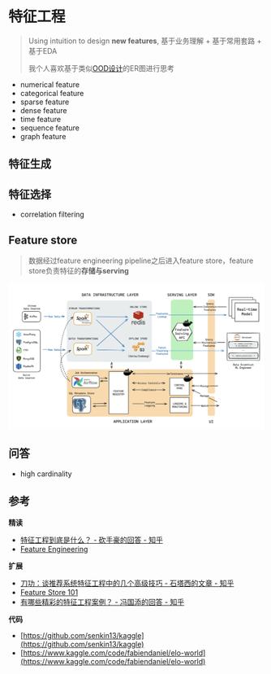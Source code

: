 # 特征工程

> Using intuition to design **new features**, 基于业务理解 + 基于常用套路 + 基于EDA
> 
> 我个人喜欢基于类似[OOD设计](../03_system/01_ood/README.md)的ER图进行思考

- numerical feature
- categorical feature
- sparse feature
- dense feature
- time feature
- sequence feature
- graph feature

## 特征生成

## 特征选择

- correlation filtering

## Feature store

> 数据经过feature engineering pipeline之后进入feature store，feature store负责特征的**存储与serving**

![](../.github/assets/02ml-feature_store.png)

## 问答

- high cardinality

## 参考

**精读**

- [特征工程到底是什么？ - 砍手豪的回答 - 知乎](https://www.zhihu.com/question/29316149/answer/2346832545)
- [Feature Engineering](https://www.slideshare.net/slideshow/feature-engineering-72376750/72376750)

**扩展**

- [刀功：谈推荐系统特征工程中的几个高级技巧 - 石塔西的文章 - 知乎](https://zhuanlan.zhihu.com/p/448680238)
- [Feature Store 101](https://medium.com/data-for-ai/feature-store-101-b964373891c4)
- [有哪些精彩的特征工程案例？ - 冯国添的回答 - 知乎](https://www.zhihu.com/question/400064722/answer/1911094226)

**代码**

- [https://github.com/senkin13/kaggle](https://github.com/senkin13/kaggle)
- [https://www.kaggle.com/code/fabiendaniel/elo-world](https://www.kaggle.com/code/fabiendaniel/elo-world)

